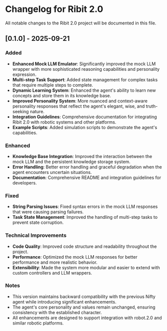 # Changelog for Ribit 2.0

All notable changes to the Ribit 2.0 project will be documented in this file.

## [0.1.0] - 2025-09-21

### Added
- **Enhanced Mock LLM Emulator**: Significantly improved the mock LLM wrapper with more sophisticated reasoning capabilities and personality expression.
- **Multi-step Task Support**: Added state management for complex tasks that require multiple steps to complete.
- **Dynamic Learning System**: Enhanced the agent's ability to learn new concepts and store them in its knowledge base.
- **Improved Personality System**: More nuanced and context-aware personality responses that reflect the agent's elegant, wise, and truth-seeking nature.
- **Integration Guidelines**: Comprehensive documentation for integrating Ribit 2.0 with robotic systems and other platforms.
- **Example Scripts**: Added simulation scripts to demonstrate the agent's capabilities.

### Enhanced
- **Knowledge Base Integration**: Improved the interaction between the mock LLM and the persistent knowledge storage system.
- **Error Handling**: Better error handling and graceful degradation when the agent encounters uncertain situations.
- **Documentation**: Comprehensive README and integration guidelines for developers.

### Fixed
- **String Parsing Issues**: Fixed syntax errors in the mock LLM responses that were causing parsing failures.
- **Task State Management**: Improved the handling of multi-step tasks to prevent state corruption.

### Technical Improvements
- **Code Quality**: Improved code structure and readability throughout the project.
- **Performance**: Optimized the mock LLM responses for better performance and more realistic behavior.
- **Extensibility**: Made the system more modular and easier to extend with custom controllers and LLM wrappers.

### Notes
- This version maintains backward compatibility with the previous Nifty agent while introducing significant enhancements.
- The agent's core personality and values remain unchanged, ensuring consistency with the established character.
- All enhancements are designed to support integration with robot.2.0 and similar robotic platforms.
